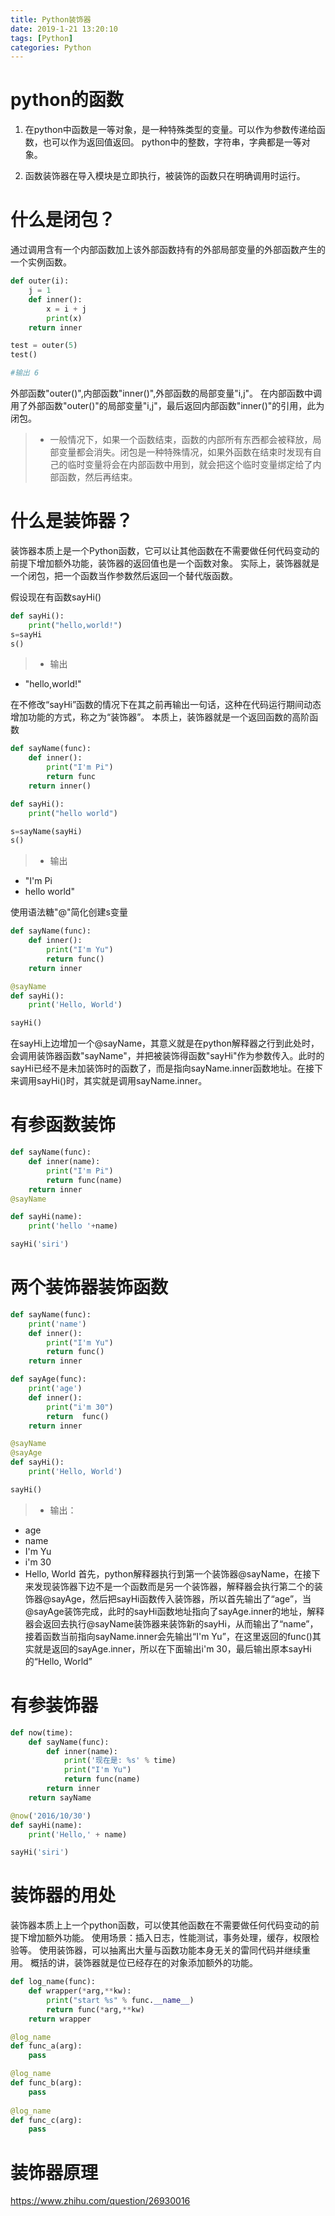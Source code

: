 ```yaml
---
title: Python装饰器
date: 2019-1-21 13:20:10
tags: [Python]
categories: Python
---
```


# python的函数
1. 在python中函数是一等对象，是一种特殊类型的变量。可以作为参数传递给函数，也可以作为返回值返回。
python中的整数，字符串，字典都是一等对象。

2. 函数装饰器在导入模块是立即执行，被装饰的函数只在明确调用时运行。


# 什么是闭包？
通过调用含有一个内部函数加上该外部函数持有的外部局部变量的外部函数产生的一个实例函数。

```python
def outer(i):
    j = 1
    def inner():
        x = i + j
        print(x)
    return inner

test = outer(5)
test()

#输出 6
```
外部函数"outer()",内部函数"inner()",外部函数的局部变量"i,j"。
在内部函数中调用了外部函数"outer()"的局部变量"i,j"，最后返回内部函数"inner()"的引用，此为闭包。

>* 一般情况下，如果一个函数结束，函数的内部所有东西都会被释放，局部变量都会消失。闭包是一种特殊情况，如果外函数在结束时发现有自己的临时变量将会在内部函数中用到，就会把这个临时变量绑定给了内部函数，然后再结束。


# 什么是装饰器？
装饰器本质上是一个Python函数，它可以让其他函数在不需要做任何代码变动的前提下增加额外功能，装饰器的返回值也是一个函数对象。
实际上，装饰器就是一个闭包，把一个函数当作参数然后返回一个替代版函数。

假设现在有函数sayHi()
```python
def sayHi():
	print("hello,world!")
s=sayHi
s()
```
>* 输出
* "hello,world!"

在不修改“sayHi”函数的情况下在其之前再输出一句话，这种在代码运行期间动态增加功能的方式，称之为“装饰器”。 本质上，装饰器就是一个返回函数的高阶函数
```python
def sayName(func):
	def inner():
		print("I'm Pi")
		return func
	return inner()

def sayHi():
	print("hello world")

s=sayName(sayHi)
s()
```
>* 输出
* "I'm Pi
* hello world"

使用语法糖"@"简化创建s变量
```python
def sayName(func):
    def inner():
        print("I'm Yu")
        return func()
    return inner

@sayName
def sayHi():
    print('Hello, World')

sayHi()
```
在sayHi上边增加一个@sayName，其意义就是在python解释器之行到此处时，会调用装饰器函数"sayName"，并把被装饰得函数"sayHi"作为参数传入。此时的sayHi已经不是未加装饰时的函数了，而是指向sayName.inner函数地址。在接下来调用sayHi()时，其实就是调用sayName.inner。


# 有参函数装饰
```python
def sayName(func):
	def inner(name):
		print("I'm Pi")
		return func(name)
	return inner
@sayName

def sayHi(name):
	print('hello '+name)

sayHi('siri')
```

# 两个装饰器装饰函数
```python
def sayName(func):
    print('name')
    def inner():
        print("I'm Yu")
        return func()
    return inner

def sayAge(func):
    print('age')
    def inner():
        print("i'm 30")
        return  func()
    return inner

@sayName
@sayAge
def sayHi():
    print('Hello, World')

sayHi()
```
>* 输出：
* age
* name
* I'm Yu
* i'm 30
* Hello, World
首先，python解释器执行到第一个装饰器@sayName，在接下来发现装饰器下边不是一个函数而是另一个装饰器，解释器会执行第二个的装饰器@sayAge，然后把sayHi函数传入装饰器，所以首先输出了“age”，当@sayAge装饰完成，此时的sayHi函数地址指向了sayAge.inner的地址，解释器会返回去执行@sayName装饰器来装饰新的sayHi，从而输出了“name”，接着函数当前指向sayName.inner会先输出“I'm Yu”，在这里返回的func()其实就是返回的sayAge.inner，所以在下面输出i'm 30，最后输出原本sayHi的“Hello, World”

# 有参装饰器
```python
def now(time):
    def sayName(func):
        def inner(name):
            print('现在是: %s' % time)
            print("I'm Yu")
            return func(name)
        return inner
    return sayName

@now('2016/10/30')
def sayHi(name):
    print('Hello,' + name)

sayHi('siri')
```

# 装饰器的用处
装饰器本质上上一个python函数，可以使其他函数在不需要做任何代码变动的前提下增加额外功能。
使用场景：插入日志，性能测试，事务处理，缓存，权限检验等。
使用装饰器，可以抽离出大量与函数功能本身无关的雷同代码并继续重用。
概括的讲，装饰器就是位已经存在的对象添加额外的功能。

```python
def log_name(func):
	def wrapper(*arg,**kw):
		print("start %s" % func.__name__)
		return func(*arg,**kw)
	return wrapper

@log_name
def func_a(arg):
	pass

@log_name
def func_b(arg):
	pass
	
@log_name
def func_c(arg):
	pass
```

# 装饰器原理
https://www.zhihu.com/question/26930016

